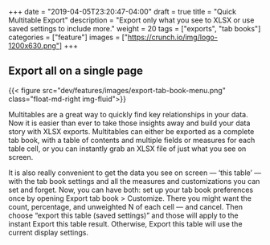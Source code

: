 +++
date = "2019-04-05T23:20:47-04:00"
draft = true
title = "Quick Multitable Export"
description = "Export only what you see to XLSX or use saved settings to include more."
weight = 20
tags = ["exports", "tab books"]
categories = ["feature"]
images = ["https://crunch.io/img/logo-1200x630.png"]
+++

## Export all on a single page
{{< figure src="dev/features/images/export-tab-book-menu.png" class="float-md-right img-fluid">}}

Multitables are a great way to quickly find key relationships in your data. Now it is easier than ever to take those insights away and build your data story with XLSX exports. Multitables can either be exported as a complete tab book, with a table of contents and multiple fields or measures for each table cell, or you can instantly grab an XLSX file of just what you see on screen.

It is also really convenient to get the data you see on screen — ‘this table’ — with the tab book settings and all the measures and customizations you can set and forget. Now, you can have both: set up your tab book preferences once by opening Export tab book > Customize. There you might want the count, percentage, and unweighted N of each cell — and cancel. Then choose “export this table (saved settings)” and those will apply to the instant Export this table result. Otherwise, Export this table will use the current display settings.

